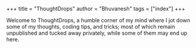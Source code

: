 +++
title = "ThoughtDrops"
author = "Bhuvanesh"
tags = ["index"]
+++

Welcome to ThoughtDrops, a humble corner of my mind where I jot down some of my thoughts, coding tips, and tricks; most of which remain unpublished and tucked away privately, while some of them may end up here.
